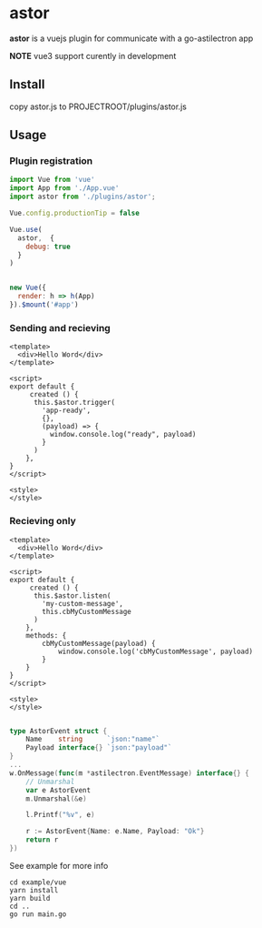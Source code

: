 # astor
**astor** is a vuejs plugin for communicate with a go-astilectron app

**NOTE** vue3 support curently in development

## Install
copy astor.js to PROJECTROOT/plugins/astor.js

## Usage

### Plugin registration

```js
import Vue from 'vue'
import App from './App.vue'
import astor from './plugins/astor';

Vue.config.productionTip = false

Vue.use(
  astor,  {
    debug: true
  }
)


new Vue({
  render: h => h(App)
}).$mount('#app')
```

### Sending and recieving

```vue
<template>
  <div>Hello Word</div>
</template>

<script>
export default {
     created () {
      this.$astor.trigger(
        'app-ready', 
        {}, 
        (payload) => {
          window.console.log("ready", payload)
        }
      )
    },
}
</script>

<style>
</style>
```

### Recieving only

```vue
<template>
  <div>Hello Word</div>
</template>

<script>
export default {
     created () {
      this.$astor.listen(
        'my-custom-message', 
        this.cbMyCustomMessage
      )
    },
    methods: {
        cbMyCustomMessage(payload) {
            window.console.log('cbMyCustomMessage', payload)
        }
    }
}
</script>

<style>
</style>
```

```go

type AstorEvent struct {
	Name    string      `json:"name"`
	Payload interface{} `json:"payload"`
}
...
w.OnMessage(func(m *astilectron.EventMessage) interface{} {
    // Unmarshal
    var e AstorEvent
    m.Unmarshal(&e)

    l.Printf("%v", e)

    r := AstorEvent{Name: e.Name, Payload: "Ok"}
    return r
})
```


See example for more info

```
cd example/vue
yarn install
yarn build
cd ..
go run main.go
```

